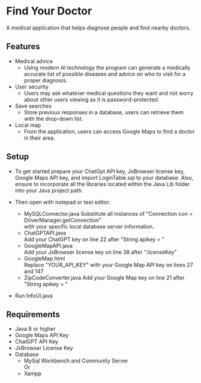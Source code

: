 # Find Your Doctor

A medical application that helps diagnose people and find nearby doctors.


## Features
- Medical advice
  	- Using modern AI technology the program can generate
  	  a medically accurate list of possible diseases and
  	  advice on who to visit for a proper diagnosis.
- User security
	- Users may ask whatever medical questions they want and
	  not worry about other users viewing as it is password-protected.
- Save searches
  	- Store previous responses in a database, users can retrieve them with
  	  the drop-down list.
- Local map
   	- From the application, users can access Google Maps to
   	  find a doctor in their area.

## Setup

- To get started prepare your ChatGpt API key, JxBrowser license key, 
Google Maps API key, and import LoginTable.sql to your database. Also,
ensure to incorporate all the libraries located within the Java Lib
folder into your Java project path.

- Then open with notepad or text editor:
  	- MySQLConnector.java
		Substitute all instances of "Connection con = DriverManager.getConnection" <br>
		with your specific local database server information.
	- ChatGPTAPI.java <br>
	        Add your ChatGPT key on line 22 after "String apikey = " 
	- GoogleMapAPI.java <br>
	        Add your JxBrowser license key on line 38 after ".licenseKey"
   	- GoogleMap.html <br>
  	        Replace "YOUR_API_KEY" with your Google Map API key on lines 27 and 147
	- ZipCodeConverter.java
   		Add your Google Map key on line 21 after "String apikey = "
- Run InfoUI.java

## Requirements

- Java 8 or higher
- Google Maps API Key
- ChatGPT API Key
- JxBrowser License Key
- Database
  	- MySql Workbench and Community Server <br>
	                  Or
	- Xampp



